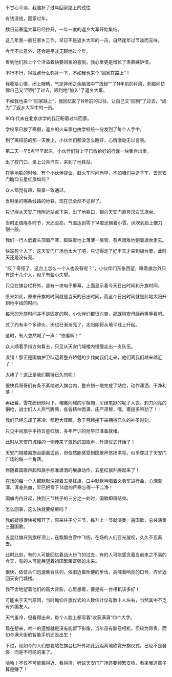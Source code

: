 不甘心平淡，我脑补了过年回家路上的过往



有钱没钱，回家过年。

数日前春运大幕已经拉开，一年一度的返乡大军开始集结。

这几年我一直在家乡工作，早已不是返乡大军的一员，自然逢年过节淡而无味。

今年不出意外，还会是平淡无聊地过个年。

看到他们脸上个个洋溢着快要回家的喜悦，我心里更是增长了羡慕嫉妒恨。

不行不行，得找点什么弥补一下，不如我也来个“回家在路上“！

我收拾心情，闭上眼睛，气定神闲之余脑海中""放起""了N年前的片段，刹那间仿佛自己又“回到”了过去，顺利地“加入”了返乡大军。

不如我也来个“回家路上“，我回忆起了N年前的过往，让自己又“回到”了过去，“成为”了返乡大军中的一员。



90年代未在北京求学的我正盼着过年回家。

学校早已放了寒假，返乡的火车票也由学校统一分发到了每个人手中。

到了离校前的那一天晚上，小伙伴们都没怎么睡好，心情激动无以言表。

第二天一早5点早早起床，小伙伴们背上早已收拾好的行囊一块集合出发。

出了校门口，坐上公共汽车，来到了地铁站。

在等地铁的时候，有个小伙伴提议，赶火车时间尚早，不如咱们中途下车，去天安门瞻仰五星红旗如何？

众人都觉有趣，鼓掌一致通过。





当时坐的哪条线路的地铁，现在已全然不记得了。

只记得从天安广场附近站点下来，出了地铁口，朝向天安门直奔汉白玉旗台。

当时正值隆冬时节，天还没亮，气温达到零下14度还飘着小雪，风吹到脸上像刀割一般。

我们一行人低着头顶着严寒、脚踩着地上薄薄一层雪，有点艰难地朝着旗台走去。





快冻死个人了，这天安门广场也太大了吧，只记得走了好半天才来到旗台旁，此时天还是没有亮。

”哎？奇怪了，这台上怎么一个人也没有呢？“，小伙伴们东张西望，瞅着旗台外只有这十几个人，似乎有些小失望。

只见在旗台栏杆外，竖有一块电子屏幕，上面显示着今天日出时间和升旗时间。

原来如此，原来升旗的时间就是当天的日出时间，而这个日出时间就是此地太阳升到地平线的时间。

每天的升旗时间并不是固定的啊，小伙伴们都很兴奋，那就稍安毋躁再等等看吧。





过了约有半个多钟头，天也已渐渐亮了，太阳即将从地平线上升起。

这时，有人忽然喊了一声：”快看啊！“

众人顺着手指方向看去，只见从天安门城楼内慢慢走出一支队伍。

没错！那正是国旗护卫队迈着整齐矫健的步伐向我们走来，他们离我们越来越近了！

太棒了！这正是我们期待已久的呢！

很快兵哥哥们有条不紊地进入旗台内，整齐划一地完成了站位，动作潇洒、干净利落！

再细看，雪花纷纷映衬下，帽徽闪耀的军棉帽，军绿笔挺的呢子大衣，刺刀闪亮的钢枪，战士们人人热气腾腾，各各精神饱满、庄严肃穆，嘿，甭提多带劲了！！

我们已经忘却了寒冷，都瞪大双眼，急于目睹接下来期待已久的神圣时刻。





只见中间旗手手持五星红旗，多年严训的他早已准备就绪。

此时从天安门城楼的一侧传来了激昂的国歌声，升旗仪式开始了！

天安门城楼离旗台距离遥远，但依然能感受到国歌声悠扬洪亮，似乎穿过了天安门广场的每一个角落。

伴随着国歌声起和旗手标准潇洒的展旗动作，五星红旗升腾起来了！





在场的每一个人都默默注视着五星红旗，口中默默吟唱着义勇军进行曲，心潮澎湃、浑身热血，早已把零下14度的严寒忘得一干二净！

国旗冉冉升起，快到三节柱子的三分之一处时，国歌即将结束。

怎么回事，这么快就要结束吗？

我的疑惑很快被解开了，原来柱子分三节，每升上一节就演奏一遍国歌，总共演奏三遍国歌。



五星红旗升到旗杆顶上，在飘飘白雪中飞扬，在场的人们目光凝视，久久不忍离去。

此时此刻，有的人可能回忆着战火纷飞的过去，有的人可能感念着当前来之不易的今天，有的人可能展望着祖国繁荣富强的未来。

很快，依仗兵们迅速集合队列，依旧迈着矫健的步伐，高喊着响亮的口号，齐步返回天安门城楼。

我不舍地望着他们的高大背影，心里想着，要是有一台相机该多好！



可能由于天气原因，当时瞻仰升旗仪式的人数估计仅有数十人左右，当然其中不乏有外国友人。

天气虽冷，但看得出来，每个人脸上都写着”收获满满“四个大字。

现在想来，唯一的遗憾就是没有能留下影像，当年虽有胶卷相机，但较为昂贵，而如今满大街的智能手机还没出生！

不过，现如今的人们想要站在旗台栏杆外如此近距离地欣赏升旗仪式，已经不是奢侈，而是不可能的事了。

哈哈！不仅不可能离得近、看得清，听说天安门广场还要频繁安检，看来我这辈子算是赚了！









